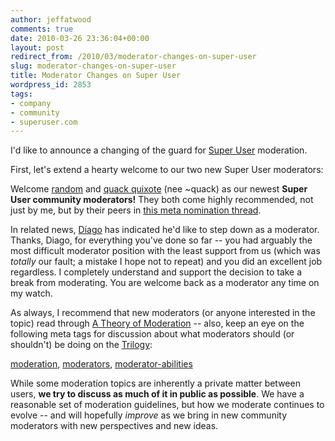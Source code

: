 ```yaml
---
author: jeffatwood
comments: true
date: 2010-03-26 23:36:04+00:00
layout: post
redirect_from: /2010/03/moderator-changes-on-super-user
slug: moderator-changes-on-super-user
title: Moderator Changes on Super User
wordpress_id: 2853
tags:
- company
- community
- superuser.com
---
```



I'd like to announce a changing of the guard for [Super User](http://superuser.com) moderation.



First, let's extend a hearty welcome to our two new Super User moderators:















Welcome [random](http://superuser.com/users/307/random) and [quack quixote](http://superuser.com/users/12786/quack-quixote) (nee ~quack) as our newest **Super User community moderators!** They both come highly recommended, not just by me, but by their peers in [this meta nomination thread](http://meta.stackoverflow.com/questions/43378/should-random-be-elected-a-moderator-on-super-user).



In related news, [Diago](http://superuser.com/users/3981/diago) has indicated he'd like to step down as a moderator. Thanks, Diago, for everything you've done so far -- you had arguably the most difficult moderator position with the least support from us (which was _totally_ our fault; a mistake I hope not to repeat) and you did an excellent job regardless. I completely understand and support the decision to take a break from moderating. You are welcome back as a moderator any time on my watch.



As always, I recommend that new moderators (or anyone interested in the topic) read through [A Theory of Moderation](http://blog.stackoverflow.com/2009/05/a-theory-of-moderation/) -- also, keep an eye on the following meta tags for discussion about what moderators should (or shouldn't) be doing on the [Trilogy](http://blog.stackoverflow.com/2009/05/the-stack-overflow-trilogy/):



[moderation](http://meta.stackoverflow.com/questions/tagged/moderation), [moderators](http://meta.stackoverflow.com/questions/tagged/moderators), [moderator-abilities](http://meta.stackoverflow.com/questions/tagged/moderator-abilities)



While some moderation topics are inherently a private matter between users, **we try to discuss as much of it in public as possible**. We have a reasonable set of moderation guidelines, but how we moderate continues to evolve -- and will hopefully _improve_ as we bring in new community moderators with new perspectives and new ideas.

